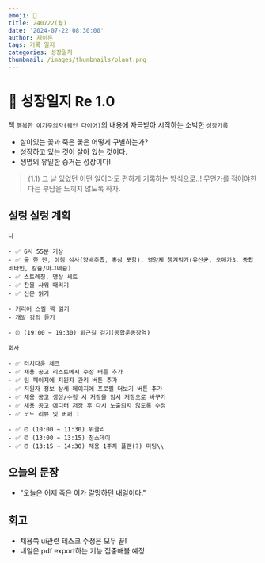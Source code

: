 ```yaml
---
emoji: 🌱
title: 240722(월)
date: '2024-07-22 08:30:00'
author: 제이든
tags: 기록 일지
categories: 성장일지
thumbnail: /images/thumbnails/plant.png
---
```


# 🌱 성장일지 Re 1.0

책 `행복한 이기주의자(웨인 다이어)`의 내용에 자극받아 시작하는 소박한 `성장기록`

- 살아있는 꽃과 죽은 꽃은 어떻게 구별하는가?
- 성장하고 있는 것이 살아 있는 것이다.
- 생명의 유일한 증거는 성장이다!

> (1.1) 그 날 있었던 어떤 일이라도 편하게 기록하는 방식으로..! 무언가를 적어야한다는 부담을 느끼지 않도록 하자.

## 설렁 설렁 계획

```plaintext
나

- ✅ 6시 55분 기상
- ✅ 물 한 잔, 아침 식사(양배추즙, 홍삼 포함), 영양제 챙겨먹기(유산균, 오메가3, 종합 비타민, 칼슘/마그네슘)
- ✅ 스트레칭, 명상 세트
- ✅ 찬물 샤워 때리기
- ✅ 신문 읽기

- 커리어 스킬 책 읽기
- 개발 강의 듣기

- ⏰ (19:00 ~ 19:30) 퇴근길 걷기(종합운동장역)

회사

- ✅ 터치다운 체크
- ✅ 채용 공고 리스트에서 수정 버튼 추가
- ✅ 팀 페이지에 지원자 관리 버튼 추가
- ✅ 지원자 정보 상세 페이지에 프로필 더보기 버튼 추가
- ✅ 채용 공고 생성/수정 시 저장을 임시 저장으로 바꾸기
- ✅ 채용 공고 에디터 저장 후 다시 노출되지 않도록 수정
- ✅ 코드 리뷰 및 버퍼 1

- ✅ ⏰ (10:00 ~ 11:30) 위클리
- ✅ ⏰ (13:00 ~ 13:15) 청소데이
- ✅ ⏰ (13:15 ~ 14:30) 채용 1주차 플랜(?) 미팅\\
```

## 오늘의 문장

- "오늘은 어제 죽은 이가 갈망하던 내일이다."

## 회고

- 채용쪽 ui관련 테스크 수정은 모두 끝!
- 내일은 pdf export하는 기능 집중해볼 예정